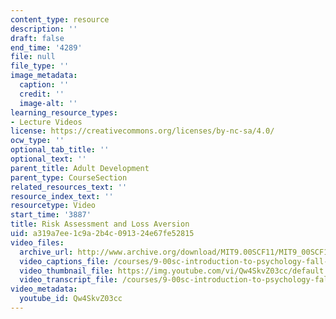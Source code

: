```yaml
---
content_type: resource
description: ''
draft: false
end_time: '4289'
file: null
file_type: ''
image_metadata:
  caption: ''
  credit: ''
  image-alt: ''
learning_resource_types:
- Lecture Videos
license: https://creativecommons.org/licenses/by-nc-sa/4.0/
ocw_type: ''
optional_tab_title: ''
optional_text: ''
parent_title: Adult Development
parent_type: CourseSection
related_resources_text: ''
resource_index_text: ''
resourcetype: Video
start_time: '3887'
title: Risk Assessment and Loss Aversion
uid: a319a7ee-1c9a-2b4c-0913-24e67fe52815
video_files:
  archive_url: http://www.archive.org/download/MIT9.00SCF11/MIT9_00SCF11_lec18_300k.mp4
  video_captions_file: /courses/9-00sc-introduction-to-psychology-fall-2011/61bf91f13fba571caed7080008d42769_Qw4SkvZ03cc.vtt
  video_thumbnail_file: https://img.youtube.com/vi/Qw4SkvZ03cc/default.jpg
  video_transcript_file: /courses/9-00sc-introduction-to-psychology-fall-2011/fa6184c93b1d2f95971ff346e794f15f_Qw4SkvZ03cc.pdf
video_metadata:
  youtube_id: Qw4SkvZ03cc
---
```

